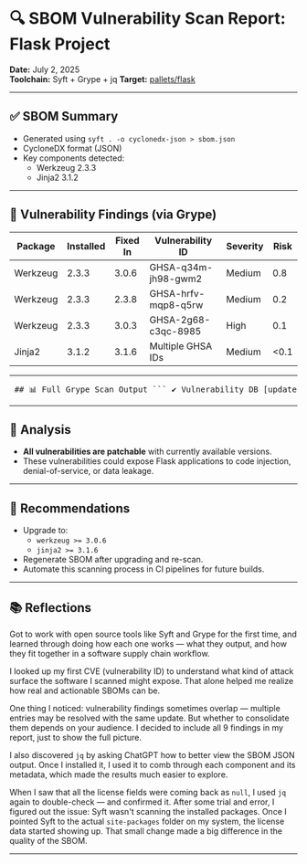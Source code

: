 # 🔍 SBOM Vulnerability Scan Report: Flask Project

**Date:** July 2, 2025  
**Toolchain:** Syft + Grype + jq
**Target:** [pallets/flask](https://github.com/pallets/flask)

---

## ✅ SBOM Summary

- Generated using `syft . -o cyclonedx-json > sbom.json`
- CycloneDX format (JSON)
- Key components detected:
  - Werkzeug 2.3.3
  - Jinja2 3.1.2

---

## 🚨 Vulnerability Findings (via Grype)

| Package   | Installed | Fixed In | Vulnerability ID      | Severity | Risk |
|-----------|-----------|----------|------------------------|----------|------|
| Werkzeug  | 2.3.3     | 3.0.6    | GHSA-q34m-jh98-gwm2    | Medium   | 0.8  |
| Werkzeug  | 2.3.3     | 2.3.8    | GHSA-hrfv-mqp8-q5rw    | Medium   | 0.2  |
| Werkzeug  | 2.3.3     | 3.0.3    | GHSA-2g68-c3qc-8985    | High     | 0.1  |
| Jinja2    | 3.1.2     | 3.1.6    | Multiple GHSA IDs      | Medium   | <0.1 |

---

<pre> ## 📊 Full Grype Scan Output ``` ✔ Vulnerability DB [updated] ✔ Scanned for vulnerabilities [9 vulnerability matches] ├── by severity: 0 critical, 1 high, 8 medium, 0 low, 0 negligible └── by status: 9 fixed, 0 not-fixed, 0 ignored NAME INSTALLED FIXED IN TYPE VULNERABILITY SEVERITY EPSS % RISK werkzeug 2.3.3 3.0.6 python GHSA-q34m-jh98-gwm2 Medium 78.67 0.8 werkzeug 2.3.3 2.3.8 python GHSA-hrfv-mqp8-q5rw Medium 60.59 0.2 werkzeug 2.3.3 3.0.3 python GHSA-2g68-c3qc-8985 High 37.42 0.1 jinja2 3.1.2 3.1.4 python GHSA-h75v-3vvj-5mfj Medium 41.56 < 0.1 jinja2 3.1.2 3.1.5 python GHSA-q2x7-8rv6-6q7h Medium 29.29 < 0.1 jinja2 3.1.2 3.1.3 python GHSA-h5c8-rqwp-cp95 Medium 27.34 < 0.1 jinja2 3.1.2 3.1.5 python GHSA-gmj6-6f8f-6699 Medium 20.39 < 0.1 werkzeug 2.3.3 3.0.6 python GHSA-f9vj-2wh5-fj8j Medium 10.85 < 0.1 jinja2 3.1.2 3.1.6 python GHSA-cpwx-vrp4-4pq7 Medium 8.40 < 0.1 ``` </pre>

---

## 🧠 Analysis

- **All vulnerabilities are patchable** with currently available versions.
- These vulnerabilities could expose Flask applications to code injection, denial-of-service, or data leakage.

---

## 🔧 Recommendations

- Upgrade to:
  - `werkzeug >= 3.0.6`
  - `jinja2 >= 3.1.6`
- Regenerate SBOM after upgrading and re-scan.
- Automate this scanning process in CI pipelines for future builds.

---

## 📚 Reflections

Got to work with open source tools like Syft and Grype for the first time, and learned through doing how each one works — what they output, and how they fit together in a software supply chain workflow.

I looked up my first CVE (vulnerability ID) to understand what kind of attack surface the software I scanned might expose. That alone helped me realize how real and actionable SBOMs can be.

One thing I noticed: vulnerability findings sometimes overlap — multiple entries may be resolved with the same update. But whether to consolidate them depends on your audience. I decided to include all 9 findings in my report, just to show the full picture.

I also discovered `jq` by asking ChatGPT how to better view the SBOM JSON output. Once I installed it, I used it to comb through each component and its metadata, which made the results much easier to explore.

When I saw that all the license fields were coming back as `null`, I used `jq` again to double-check — and confirmed it. After some trial and error, I figured out the issue: Syft wasn't scanning the installed packages. Once I pointed Syft to the actual `site-packages` folder on my system, the license data started showing up. That small change made a big difference in the quality of the SBOM.

---
